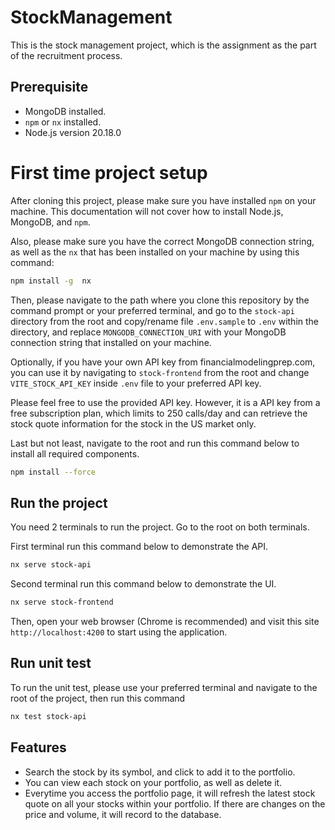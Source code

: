 # StockManagement

This is the stock management project, which is the assignment as the part of the recruitment process. 


## Prerequisite

- MongoDB installed.
- `npm` or `nx` installed.
- Node.js version 20.18.0


# First time project setup

After cloning this project, please make sure you have installed `npm` on your machine. This documentation will not cover how to install Node.js, MongoDB, and `npm`.

Also, please make sure you have the correct MongoDB connection string, as well as the `nx` that has been installed on your machine by using this command:

```sh
npm install -g  nx
```

Then, please navigate to the path where you clone this repository by the command prompt or your preferred terminal, and go to the `stock-api` directory from the root and copy/rename file `.env.sample` to `.env` within the directory, and replace `MONGODB_CONNECTION_URI` with your MongoDB connection string that installed on your machine.

Optionally, if you have your own API key from financialmodelingprep.com, you can use it by navigating to `stock-frontend` from the root and change `VITE_STOCK_API_KEY` inside `.env` file to your preferred API key.

Please feel free to use the provided API key. However, it is a API key from a free subscription plan, which limits to 250 calls/day and can retrieve the stock quote information for the stock in the US market only.

Last but not least, navigate to the root and run this command below to install all required components.

```sh
npm install --force
```


## Run the project

You need 2 terminals to run the project. Go to the root on both terminals.

First terminal run this command below to demonstrate the API.

```sh
nx serve stock-api
```

Second terminal run this command below to demonstrate the UI.

```sh
nx serve stock-frontend
```

Then, open your web browser (Chrome is recommended) and visit this site `http://localhost:4200` to start using the application.



## Run unit test

To run the unit test, please use your preferred terminal and navigate to the root of the project, then run this command

```sh
nx test stock-api
```


## Features

- Search the stock by its symbol, and click to add it to the portfolio.
- You can view each stock on your portfolio, as well as delete it.
- Everytime you access the portfolio page, it will refresh the latest stock quote on all your stocks within your portfolio. If there are changes on the price and volume, it will record to the database.